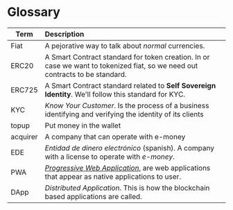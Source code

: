 Glossary
========

| Term        | Description   
| -----------|:--------------------
| Fiat       | A pejorative way to talk about *normal* currencies. 
| ERC20      | A Smart Contract standard for token creation. In or case we want to tokenized fiat, so we need out contracts to be standard. 
| ERC725     | A Smart Contract standard related to **Self Sovereign Identity**. We'll follow this standard for KYC.
| KYC        | *Know Your Customer*. Is the process of a business identifying and verifying the identity of its clients
| topup      | Put money in the wallet
| acquirer   | A company that can operate with e-money
| EDE        | *Entidad de dinero electrónico* (spanish). A company with a license to operate with *e-money*.
| PWA        | *[Progressive Web Application](https://en.wikipedia.org/wiki/Progressive_web_app)*, are web applications that appear as native applications to user.
| DApp       | *Distributed Application*. This is how the blockchain based applications are called.